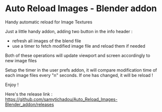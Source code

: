 # Auto Reload Images - Blender addon

Handy automatic reload for Image Textures

Just a little handy addon, adding two button in the info header :
- refresh all images of the blend file
- use a timer to fetch modified image file and reload them if needed

Both of these operations will update viewport and screen accordingly to new image files

Setup the timer in the user prefs addon, it will compare modification time of each image files every "n" seconds. If one has changed, it will be reload !

Enjoy !

Here's the release link :
https://github.com/samytichadou/Auto_Reload_Images-Blender_addon/releases
